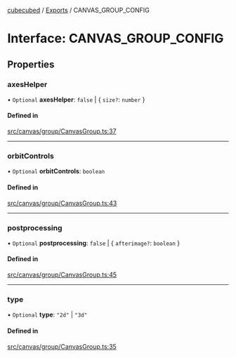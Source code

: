 [cubecubed](/reference/README.md) / [Exports](/reference/modules.md) / CANVAS\_GROUP\_CONFIG

# Interface: CANVAS\_GROUP\_CONFIG

## Properties

### axesHelper

• `Optional` **axesHelper**: ``false`` \| { `size?`: `number`  }

#### Defined in

[src/canvas/group/CanvasGroup.ts:37](https://github.com/imaphatduc/cubecubed/blob/f8be6e1/src/canvas/group/CanvasGroup.ts#L37)

___

### orbitControls

• `Optional` **orbitControls**: `boolean`

#### Defined in

[src/canvas/group/CanvasGroup.ts:43](https://github.com/imaphatduc/cubecubed/blob/f8be6e1/src/canvas/group/CanvasGroup.ts#L43)

___

### postprocessing

• `Optional` **postprocessing**: ``false`` \| { `afterimage?`: `boolean`  }

#### Defined in

[src/canvas/group/CanvasGroup.ts:45](https://github.com/imaphatduc/cubecubed/blob/f8be6e1/src/canvas/group/CanvasGroup.ts#L45)

___

### type

• `Optional` **type**: ``"2d"`` \| ``"3d"``

#### Defined in

[src/canvas/group/CanvasGroup.ts:35](https://github.com/imaphatduc/cubecubed/blob/f8be6e1/src/canvas/group/CanvasGroup.ts#L35)
